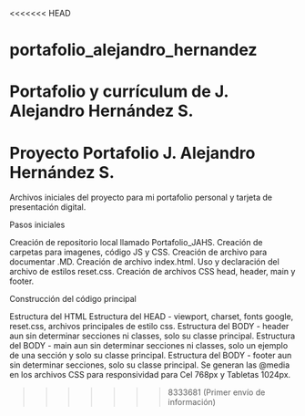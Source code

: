 <<<<<<< HEAD
# portafolio_alejandro_hernandez
Portafolio y currículum de J. Alejandro Hernández S.
=======
# Proyecto Portafolio J. Alejandro Hernández S.

Archivos iniciales del proyecto para mi portafolio personal y tarjeta de presentación digital.


Pasos iniciales

Creación de repositorio local llamado Portafolio_JAHS.
Creación de carpetas para imagenes, código JS y CSS.
Creación de archivo para documentar .MD.
Creación de archivo index.html.
Uso y declaración del archivo de estilos reset.css.
Creación de archivos CSS head, header, main y footer.


Construcción del código principal

Estructura del HTML
Estructura del HEAD - viewport, charset, fonts google, reset.css, archivos principales de estilo css.
Estructura del BODY - header aun sin determinar secciones ni classes, solo su classe principal.
Estructura del BODY - main aun sin determinar secciones ni classes, solo un ejemplo de una sección y solo su classe principal.
Estructura del BODY - footer aun sin determinar secciones, solo su classe principal.
Se generan las @media en los archivos CSS para responsividad para Cel 768px y Tabletas 1024px.
>>>>>>> 8333681 (Primer envío de información)
